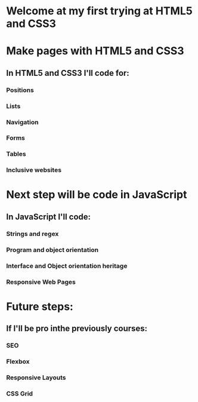 # **Welcome at my first trying at HTML5 and CSS3**

# Make pages with HTML5 and CSS3
## In HTML5 and CSS3 I'll code for:
### Positions
### Lists
### Navigation
### Forms
### Tables
### Inclusive websites

# Next step will be code in JavaScript
## In JavaScript I'll code:
### Strings and regex
### Program and object orientation
### Interface and Object orientation heritage
### Responsive Web Pages

# Future steps:
## If I'll be pro inthe previously courses:
### SEO
### Flexbox
### Responsive Layouts
### CSS Grid
